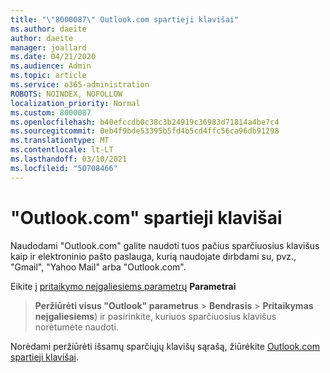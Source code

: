 ```yaml
---
title: "\"8000087\" Outlook.com spartieji klavišai"
ms.author: daeite
author: daeite
manager: joallard
ms.date: 04/21/2020
ms.audience: Admin
ms.topic: article
ms.service: o365-administration
ROBOTS: NOINDEX, NOFOLLOW
localization_priority: Normal
ms.custom: 8000087
ms.openlocfilehash: b40efccdb0c38c3b24919c36983d71814a4be7c4
ms.sourcegitcommit: 0eb4f9bde53395b5fd4b5cd4ffc56ca96db91298
ms.translationtype: MT
ms.contentlocale: lt-LT
ms.lasthandoff: 03/10/2021
ms.locfileid: "50708466"
---
```

# <a name="keyboard-shortcuts-in-outlookcom"></a>"Outlook.com" spartieji klavišai

Naudodami "Outlook.com" galite naudoti tuos pačius sparčiuosius klavišus kaip ir elektroninio pašto paslauga, kurią naudojate dirbdami su, pvz., "Gmail", "Yahoo Mail" arba "Outlook.com".

Eikite į [pritaikymo neįgaliesiems parametrų](https://go.microsoft.com/fwlink/?linkid=2080840) **Parametrai** 
 > **Peržiūrėti visus "Outlook" parametrus**  >  **Bendrasis**  >  **Pritaikymas neįgaliesiems**) ir pasirinkite, kuriuos sparčiuosius klavišus norėtumėte naudoti.

Norėdami peržiūrėti išsamų sparčiųjų klavišų sąrašą, žiūrėkite [Outlook.com spartieji klavišai](https://support.microsoft.com/topic/keyboard-shortcuts-for-outlook-3cdeb221-7ae5-4c1d-8c1d-9e63216c1efd).